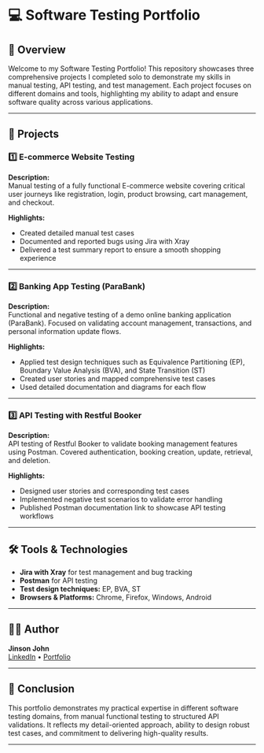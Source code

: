 # 💻 Software Testing Portfolio

## 🎯 Overview

Welcome to my Software Testing Portfolio! This repository showcases three comprehensive projects I completed solo to demonstrate my skills in manual testing, API testing, and test management. Each project focuses on different domains and tools, highlighting my ability to adapt and ensure software quality across various applications.

---

## 🧪 Projects

### 1️⃣ E-commerce Website Testing

**Description:**  
Manual testing of a fully functional E-commerce website covering critical user journeys like registration, login, product browsing, cart management, and checkout.  

**Highlights:**
- Created detailed manual test cases
- Documented and reported bugs using Jira with Xray
- Delivered a test summary report to ensure a smooth shopping experience

---

### 2️⃣ Banking App Testing (ParaBank)

**Description:**  
Functional and negative testing of a demo online banking application (ParaBank). Focused on validating account management, transactions, and personal information update flows.  

**Highlights:**
- Applied test design techniques such as Equivalence Partitioning (EP), Boundary Value Analysis (BVA), and State Transition (ST)
- Created user stories and mapped comprehensive test cases
- Used detailed documentation and diagrams for each flow

---

### 3️⃣ API Testing with Restful Booker

**Description:**  
API testing of Restful Booker to validate booking management features using Postman. Covered authentication, booking creation, update, retrieval, and deletion.  

**Highlights:**
- Designed user stories and corresponding test cases
- Implemented negative test scenarios to validate error handling
- Published Postman documentation link to showcase API testing workflows

---

## 🛠️ Tools & Technologies

- **Jira with Xray** for test management and bug tracking
- **Postman** for API testing
- **Test design techniques:** EP, BVA, ST
- **Browsers & Platforms:** Chrome, Firefox, Windows, Android

---

## 🧑‍💻 Author

**Jinson John**  
[LinkedIn](https://www.linkedin.com/in/jinson-john13) • [Portfolio](https://www.jinsonjohn.com)

---

## 🚀 Conclusion

This portfolio demonstrates my practical expertise in different software testing domains, from manual functional testing to structured API validations. It reflects my detail-oriented approach, ability to design robust test cases, and commitment to delivering high-quality results.

---

